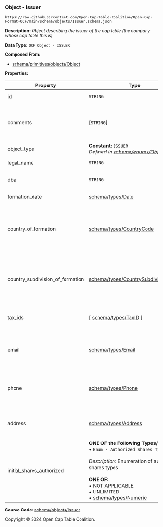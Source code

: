 ### Object - Issuer

`https://raw.githubusercontent.com/Open-Cap-Table-Coalition/Open-Cap-Format-OCF/main/schema/objects/Issuer.schema.json`

**Description:** _Object describing the issuer of the cap table (the company whose cap table this is)_

**Data Type:** `OCF Object - ISSUER`

**Composed From:**

- [schema/primitives/objects/Object](../primitives/objects/Object.md)

**Properties:**

| Property                         | Type                                                                                                                                                                                                                                                                         | Description                                                                     | Required   |
| -------------------------------- | ---------------------------------------------------------------------------------------------------------------------------------------------------------------------------------------------------------------------------------------------------------------------------- | ------------------------------------------------------------------------------- | ---------- |
| id                               | `STRING`                                                                                                                                                                                                                                                                     | Identifier for the object                                                       | `REQUIRED` |
| comments                         | [`STRING`]                                                                                                                                                                                                                                                                   | Unstructured text comments related to and stored for the object                 | -          |
| object_type                      | **Constant:** `ISSUER`</br>_Defined in [schema/enums/ObjectType](../enums/ObjectType.md)_                                                                                                                                                                                    | Object type field                                                               | `REQUIRED` |
| legal_name                       | `STRING`                                                                                                                                                                                                                                                                     | Legal name of the issuer                                                        | `REQUIRED` |
| dba                              | `STRING`                                                                                                                                                                                                                                                                     | Doing Business As name                                                          | -          |
| formation_date                   | [schema/types/Date](../types/Date.md)                                                                                                                                                                                                                                        | Date of formation                                                               | `REQUIRED` |
| country_of_formation             | [schema/types/CountryCode](../types/CountryCode.md)                                                                                                                                                                                                                          | The country where the issuer company was legally formed (ISO 3166-1 alpha-2)    | `REQUIRED` |
| country_subdivision_of_formation | [schema/types/CountrySubdivisionCode](../types/CountrySubdivisionCode.md)                                                                                                                                                                                                    | The state, province, or subdivision where the issuer company was legally formed | -          |
| tax_ids                          | [ [schema/types/TaxID](../types/TaxID.md) ]                                                                                                                                                                                                                                  | The tax ids for this issuer company                                             | -          |
| email                            | [schema/types/Email](../types/Email.md)                                                                                                                                                                                                                                      | A work email that the issuer company can be reached at                          | -          |
| phone                            | [schema/types/Phone](../types/Phone.md)                                                                                                                                                                                                                                      | A phone number that the issuer company can be reached at                        | -          |
| address                          | [schema/types/Address](../types/Address.md)                                                                                                                                                                                                                                  | The headquarters address of the issuing company                                 | -          |
| initial_shares_authorized        | **ONE OF the Following Types/Objs:**</br>&bull; `Enum - Authorized Shares Types`</br></br>_Description:_ Enumeration of authorized shares types</br></br>**ONE OF:** </br>&bull; NOT APPLICABLE </br>&bull; UNLIMITED</br>&bull; [schema/types/Numeric](../types/Numeric.md) | The initial number of shares authorized for this issuer                         | -          |

**Source Code:** [schema/objects/Issuer](../../../../schema/objects/Issuer.schema.json)

Copyright © 2024 Open Cap Table Coalition.
